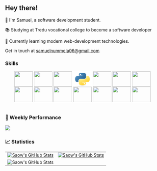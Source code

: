 ## Hey there!

👋 I'm Samuel, a software development student.

📚 Studying at Tredu vocational college to become a software developer

🌱 Currently learning modern web-development technologies.

Get in touch at [samuelnummela06@gmail.com](mailto:samuelnummela06@gmail.com)

### Skills
<div align="center">
  <div style="display: inline_block">
    <img align="center" height="50" width="60" src="https://cdn.jsdelivr.net/gh/devicons/devicon/icons/html5/html5-original.svg" />
    <img align="center" height="50" width="60" src="https://cdn.jsdelivr.net/gh/devicons/devicon/icons/css3/css3-original.svg" />
    <img align="center" height="50" width="60" src="https://cdn.jsdelivr.net/gh/devicons/devicon/icons/javascript/javascript-original.svg" />
    <img align="center" height="50" width="60" src="https://raw.githubusercontent.com/devicons/devicon/master/icons/python/python-original.svg">
    <img align="center" height="50" width="60" src="https://profilinator.rishav.dev/skills-assets/docker-original-wordmark.svg" />  
    <img align="center" height="50" width="60" src="https://cdn.jsdelivr.net/gh/devicons/devicon/icons/react/react-original.svg" />
    <img align="center" height="50" width="60" src="https://cdn.jsdelivr.net/gh/devicons/devicon/icons/nodejs/nodejs-plain.svg" />
    <img align="center" height="50" width="60" src="https://cdn.jsdelivr.net/gh/devicons/devicon/icons/mysql/mysql-original.svg" />
    <img align="center" height="50" width="60" src="https://profilinator.rishav.dev/skills-assets/git-scm-icon.svg"/> 
    <img align="center" height="50" width="60" src="https://profilinator.rishav.dev/skills-assets/nginx-original.svg" />
    <img align="center" height="50" width="60" src="https://profilinator.rishav.dev/skills-assets/linux-original.svg" />
    <img align="center" height="50" width="60" src="https://profilinator.rishav.dev/skills-assets/adobexd.png" />
    <img align="center" height="50" width="60" src="https://profilinator.rishav.dev/skills-assets/php-original.svg" /> 
    <img align="center" height="50" width="60" src="https://profilinator.rishav.dev/skills-assets/tailwindcss.svg" />  
  </div>
</div>

<br>

### 🚀 Weekly Performance
<div align="center> 
  
  [![](https://github-readme-activity-graph.vercel.app/graph?username=Saow&hide_title=true&hide_border=true&theme=github-compact&color=E6EDF3&line=29903B&point=E6EDF3&grid=false&days=7&area=true&area_color=29903B)]()

</div>

### 📈 Statistics
<div align="center">
  <table style="border-collapse: collapse; width: 100%; border: none;">
    <tr>
      <td style="border: none;"><a href="https://git.io/streak-stats">
        <img src="https://github-readme-streak-stats.herokuapp.com/?user=Saow&theme=dark&hide_border=true" alt="Saow's GitHub Stats" />
      </td>
        <td style="border: none;"><a href="https://git.io/streak-stats">
          <img src="https://github-readme-stats.vercel.app/api/top-langs/?username=Saow&theme=dark&show_icons=true&hide_border=true&layout=compact" alt="Saow's GitHub Stats" />
        </td>
    </tr>
    <tr>
      <td style="border: none;">
        <div align="center">
          <img src="https://github-readme-stats.vercel.app/api?username=Saow&theme=dark&show_icons=true&hide_border=true&count_private=true" alt="Saow's GitHub Stats" />
        </div>
      </td>
    </tr>
  </table>
</div>

<br>
